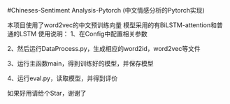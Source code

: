 #Chineses-Sentiment Analysis-Pytorch
(中文情感分析的Pytorch实现)

本项目使用了word2vec的中文预训练向量
模型采用的有BiLSTM-attention和普通的LSTM
使用说明：
1、在Config中配置相关参数

2、然后运行DataProcess.py，生成相应的word2id，word2vec等文件

3、运行主函数main，得到训练好的模型，并保存模型

4、运行eval.py，读取模型，并得到评价

如果好用请给个Star，谢谢了
